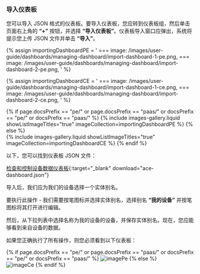 ### 导入仪表板

您可以导入 JSON 格式的仪表板。要导入仪表板，您应转到仪表板组，然后单击页面右上角的 **“+”** 按钮，并选择 **“导入仪表板”**。仪表板导入窗口应弹出，系统将提示您上传 JSON 文件并单击 **“导入”**。

{% assign importingDashboardPE = '
    ===
        image: /images/user-guide/dashboards/managing-dashboard/import-dashboard-1-pe.png,
    ===
        image: /images/user-guide/dashboards/managing-dashboard/import-dashboard-2-pe.png,
    '
%}

{% assign importingDashboardCE = '
    ===
        image: /images/user-guide/dashboards/managing-dashboard/import-dashboard-1-ce.png,
    ===
        image: /images/user-guide/dashboards/managing-dashboard/import-dashboard-2-ce.png,
    '
%}

{% if page.docsPrefix == "pe/" or page.docsPrefix == "paas/" or docsPrefix == "pe/" or docsPrefix == "paas/" %}
    {% include images-gallery.liquid showListImageTitles="true" imageCollection=importingDashboardPE %}
{% else %}  
    {% include images-gallery.liquid showListImageTitles="true" imageCollection=importingDashboardCE %}
{% endif %}

以下，您可以找到仪表板 JSON 文件：

[检查和控制设备数据仪表板](/docs/devices-library/resources/dashboards/ready-to-go-devices/ace-dashboard.json){:target="_blank" download="ace-dashboard.json"}

导入后，我们应为我们的设备选择一个实体别名。

要执行此操作 - 我们需要按笔图标并选择实体别名，选择别名 **“我的设备”** 并按笔图标将其打开进行编辑。

然后，从下拉列表中选择名称为我的设备的设备，并保存实体别名。现在，您应能够看到来自设备的数据。

如果您正确执行了所有操作，则您必须看到以下仪表板：

{% if page.docsPrefix == "pe/" or page.docsPrefix == "paas/" or docsPrefix == "pe/" or docsPrefix == "paas/" %}
![imagePe](/images/devices-library/ready-to-go-devices/ace-iot-gateway/ace-gateway-dashboard.png)
{% else %}  
![imageCe](/images/devices-library/ready-to-go-devices/ace-iot-gateway/ace-dashboard-1-ce.png)
{% endif %}